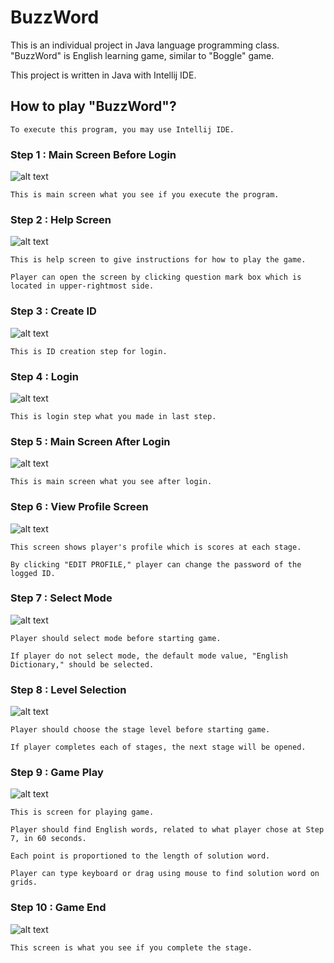 # BuzzWord
This is an individual project in Java language programming class.
"BuzzWord" is English learning game, similar to "Boggle" game.

This project is written in Java with Intellij IDE.
## How to play "BuzzWord"?
```
To execute this program, you may use Intellij IDE.
```
### Step 1 : Main Screen Before Login
![alt text](doc/Images/1.main.PNG "Main before login")
```
This is main screen what you see if you execute the program.
```
### Step 2 : Help Screen
![alt text](doc/Images/2.help.PNG "Help screen")
```
This is help screen to give instructions for how to play the game.

Player can open the screen by clicking question mark box which is located in upper-rightmost side.
```
### Step 3 : Create ID
![alt text](doc/Images/3.create_ID.PNG "Create ID")
```
This is ID creation step for login.
```
### Step 4 : Login
![alt text](doc/Images/4.login.PNG "Login")
```
This is login step what you made in last step.
```
### Step 5 : Main Screen After Login
![alt text](doc/Images/5.main_login.PNG "Main after login")
```
This is main screen what you see after login.
```
### Step 6 : View Profile Screen
![alt text](doc/Images/6.view_profile.PNG "View profile")
```
This screen shows player's profile which is scores at each stage.

By clicking "EDIT PROFILE," player can change the password of the logged ID.
```
### Step 7 : Select Mode
![alt text](doc/Images/7.select_mode.PNG "Mode selection")
```
Player should select mode before starting game.

If player do not select mode, the default mode value, "English Dictionary," should be selected.
```
### Step 8 : Level Selection
![alt text](doc/Images/8.select_level.PNG "Level selection")
```
Player should choose the stage level before starting game.

If player completes each of stages, the next stage will be opened.
```
### Step 9 : Game Play
![alt text](doc/Images/9.play.PNG "Game play")
```
This is screen for playing game.

Player should find English words, related to what player chose at Step 7, in 60 seconds.

Each point is proportioned to the length of solution word.

Player can type keyboard or drag using mouse to find solution word on grids.
```
### Step 10 : Game End
![alt text](doc/Images/10.game_end.PNG "Game Success")
```
This screen is what you see if you complete the stage.
```
